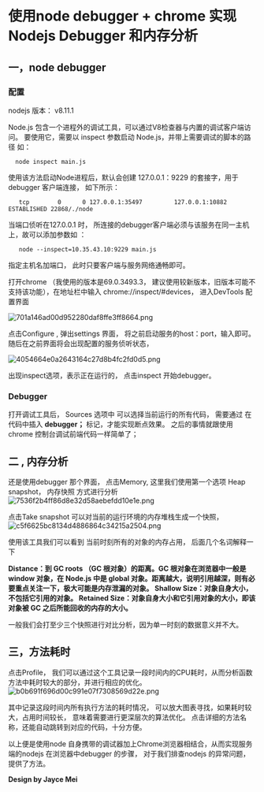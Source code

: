 # 使用node debugger + chrome 实现Nodejs Debugger 和内存分析 

## 一，node debugger
###  配置
   nodejs 版本： v8.11.1    
    
   Node.js 包含一个进程外的调试工具，可以通过V8检查器与内置的调试客户端访问。 要使用它，需要以 inspect 参数启动 Node.js，并带上需要调试的脚本的路径
   如：   
      
      node inspect main.js
   
   使用该方法启动Node进程后，默认会创建 127.0.0.1：9229 的套接字，用于debugger 客户端连接， 如下所示：
   
       tcp        0      0 127.0.0.1:35497         127.0.0.1:10882         ESTABLISHED 22868/./node    
       
   当端口侦听在127.0.0.1 时， 所连接的debugger客户端必须与该服务在同一主机上，故可以添加参数如 ：
   
       node --inspect=10.35.43.10:9229 main.js
   
   指定主机名加端口， 此时只要客户端与服务网络通畅即可。
   
   打开chrome （我使用的版本是69.0.3493.3， 建议使用较新版本，旧版本可能不支持该功能），在地址栏中输入 chrome://inspect/#devices， 进入DevTools 配置界面
   
   ![701a146ad00d952280daf8ffe3ff8664.png](evernotecid://170E25BD-50E3-48D7-A628-5949FA66D9A1/appyinxiangcom/22598635/ENResource/p3)
   
   点击Configure , 弹出settings 界面， 将之前启动服务的host：port，输入即可。
   随后在之前界面将会出现配置的服务侦听状态，
   
   ![4054664e0a2643164c27d8b4fc2fd0d5.png](evernotecid://170E25BD-50E3-48D7-A628-5949FA66D9A1/appyinxiangcom/22598635/ENResource/p4)
   
   出现inspect选项，表示正在运行的， 点击inspect 开始debugger。
   
    
 ### Debugger 
   打开调试工具后， Sources 选项中 可以选择当前运行的所有代码， 需要通过 在代码中插入 **debugger；** 标记，才能实现断点效果。 之后的事情就跟使用chrome 控制台调试前端代码一样简单了；
   
   
 ## 二 , 内存分析
 
   还是使用debugger 那个界面， 点击Memory, 这里我们使用第一个选项 Heap snapshot， 内存快照 方式进行分析
    ![7536f2b4ff86d8e32d58aebefdd10e1e.png](evernotecid://170E25BD-50E3-48D7-A628-5949FA66D9A1/appyinxiangcom/22598635/ENResource/p5)
  
  点击Take snapshot 可以对当前的运行环境的内存堆栈生成一个快照， 
    ![c5f6625bc8134d4886864c34215a2504.png](evernotecid://170E25BD-50E3-48D7-A628-5949FA66D9A1/appyinxiangcom/22598635/ENResource/p6)
  
  使用该工具我们可以看到 当前时刻所有的对象的内存占用， 后面几个名词解释一下
    
**Distance：到 GC roots （GC 根对象）的距离。GC 根对象在浏览器中一般是 window 对象，在 Node.js 中是 global 对象。距离越大，说明引用越深，则有必要重点关注一下，极大可能是内存泄漏的对象。
   Shallow Size：对象自身大小，不包括它引用的对象。
   Retained Size：对象自身大小和它引用对象的大小，即该对象被 GC 之后所能回收的内存的大小。**
   
  一般我们会打至少三个快照进行对比分析，因为单一时刻的数据意义并不大。
  
  ## 三，方法耗时
  
   点击Profile， 我们可以通过这个工具记录一段时间内的CPU耗时，从而分析函数方法中耗时较大的部分，并进行相应的优化。
   ![b0b691f696d00c991e07f7308569d22e.png](evernotecid://170E25BD-50E3-48D7-A628-5949FA66D9A1/appyinxiangcom/22598635/ENResource/p7)
   
   其中记录这段时间内所有执行方法的耗时情况， 可以放大图表寻找，如果耗时较大，占用时间较长， 意味着需要进行更深层次的算法优化。
   点击详细的方法名称，还能自动跳转到对应的代码，十分方便。
   
   
   
  以上便是使用node 自身携带的调试器加上Chrome浏览器相结合，从而实现服务端的nodejs 在浏览器中debugger 的步骤， 对于我们排查nodejs 的异常问题，提供了方法。
 
  
  **Design by Jayce Mei**
    